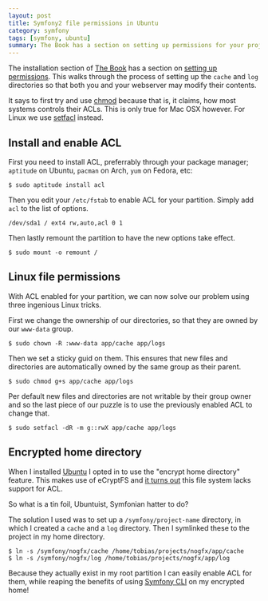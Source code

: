 ```yaml
---
layout: post
title: Symfony2 file permissions in Ubuntu
category: symfony
tags: [symfony, ubuntu]
summary: The Book has a section on setting up permissions for your project. It says to first try and use chmod because that is, it claims, how most systems controls their ACLs. This is only true for Mac OSX however. For Unix and Linux based ones, ACL is actually controlled using setfacl.
---
```

The installation section of [The Book](http://symfony.com/doc/current/book/) has a section on [setting up permissions](http://symfony.com/doc/current/book/installation.html). This walks through the process of setting up the `cache` and `log` directories so that both you and your webserver may modify their contents.

It says to first try and use [chmod](http://en.wikipedia.org/wiki/Chmod) because that is, it claims, how most systems controls their ACLs. This is only true for Mac OSX however. For Linux we use [setfacl](http://linuxcommand.org/man_pages/setfacl1.html) instead.

## Install and enable ACL

First you need to install ACL, preferrably through your package manager; `aptitude` on Ubuntu, `pacman` on Arch, `yum` on Fedora, etc:

    $ sudo aptitude install acl

Then you edit your `/etc/fstab` to enable ACL for your partition. Simply add `acl` to the list of options.

    /dev/sda1 / ext4 rw,auto,acl 0 1

Then lastly remount the partition to have the new options take effect.

    $ sudo mount -o remount /

## Linux file permissions

With ACL enabled for your partition, we can now solve our problem using three ingenious Linux tricks.

First we change the ownership of our directories, so that they are owned by our `www-data` group.

    $ sudo chown -R :www-data app/cache app/logs

Then we set a sticky guid on them. This ensures that new files and directories are automatically owned by the same group as their parent.

    $ sudo chmod g+s app/cache app/logs

Per default new files and directories are not writable by their group owner and so the last piece of our puzzle is to use the previously enabled ACL to change that.

    $ sudo setfacl -dR -m g::rwX app/cache app/logs

## Encrypted home directory

When I installed [Ubuntu](http://www.ubuntu.com/) I opted in to use the "encrypt home directory" feature. This makes use of eCryptFS and [it turns out](http://serverfault.com/questions/294158/enable-acl-for-ecryptfs-mounted-home-directory) this file system lacks support for ACL.

So what is a tin foil, Ubuntuist, Symfonian hatter to do?

The solution I used was to set up a `/symfony/project-name` directory, in which I created a `cache` and a `log` directory. Then I symlinked these to the project in my home directory.

    $ ln -s /symfony/nogfx/cache /home/tobias/projects/nogfx/app/cache
    $ ln -s /symfony/nogfx/log /home/tobias/projects/nogfx/app/log

Because they actually exist in my root partition I can easily enable ACL for them, while reaping the benefits of using [Symfony CLI](http://vvv.tobiassjosten.net/symfony/symfony2-cli-bash-script) on my encrypted home!
